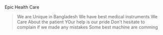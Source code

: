 Epic Health Care

> We are Unique in Bangladesh
> We have best medical instruments
> We Care About the patient
> YOur help is our pride
> Don't hesitate to complain if we made any mistakes
> Some best machine are comming